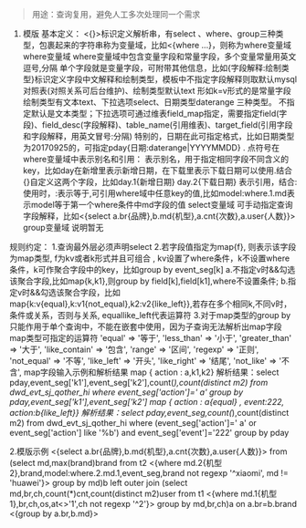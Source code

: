 >用途：查询复用，避免人工多次处理同一个需求
1. 模版
基本定义：
<{}>标识定义解析串，有select 、where、group三种类型，包裹起来的字符串称为变量域，比如<{where ...}，则称为where变量域
where变量域
where变量域中包含变量字段和常量字段，多个变量常量用英文逗号,分隔
单个字段就是变量字段，可附带其他信息，比如{字段解释:绘制类型}标识定义字段中文解释和绘制类型，模板中不指定字段解释则取默认mysql对照表(对照关系可后台维护)、绘制类型默认text
形如k=v形式的是常量字段
绘制类型有文本text、下拉选项select、日期类型daterange 三种类型。
不指定默认是文本类型；下拉选项可通过维表field_map指定，需要指定field(字段)、field_desc(字段解释)、table_name(引用维表)、target_field(引用字段和字段解释，用英文冒号:分隔)
特别的，日期在此可指定格式，比如日期类型为20170925的，可指定pday{日期:daterange|YYYYMMDD}
. 点符号在where变量域中表示别名和引用：
表示别名，用于指定相同字段不同含义的key，比如day在新增里表示新增日期，在下载里表示下载日期可以使用.结合{}自定义这两个字段，比如day.1{新增日期} day.2{下载日期}
表示引用，结合:使用时，:表示等于,可引用where域中任意key的值,比如model:where.1.md表示model等于第一个where条件中md字段的值
select变量域
可手动指定查询字段解释，比如<{select a.br{品牌},b.md{机型},a.cnt{次数},a.user{人数}}>
group变量域
说明暂无
 
规则约定：
1.查询最外层必须声明select
2.若字段值指定为map{f}, 则表示该字段为map类型, f为kv或者k形式并且可组合 , kv设置了where条件，k不设置where条件，k可作聚合字段中的key，比如group by event_seg[k]
a.不指定v时&&勾选该聚合字段,比如map{k,k1},则group by field[k],field[k1],where不设置条件; 
b.指定v时&&勾选该聚合字段，比如map{k:v{equal},k:v1{not_equal},k2:v2{like_left}},若存在多个相同k,不同v时，条件或关系，否则与关系, equallike_left代表运算符
3.对于map类型的group by只能作用于单个查询中，不能在嵌套中使用，因为子查询无法解析出map字段
map类型可指定的运算符
'equal' => '等于',
'less_than' => '小于',
'greater_than' => '大于',
'like_contain' => '包含',
'range' => '区间',
'regexp' => '正则',
'not_equal' => '不等',
'like_left' => '开头',
'like_right' => '结尾',
'not_like' => '不含',
map字段输入示例和解析结果
map { action : a,k1,k2} 解析结果：select pday,event_seg['k1'],event_seg['k2'],count(*),count(distinct m2) from dwd_evt_sj_qother_hi where event_seg['action']=' a' group by pday,event_seg['k1'],event_seg['k2']
map { action : a{equal} , event:222, action:b{like_left}} 解析结果：select pday,event_seg,count(*),count(distinct m2) from dwd_evt_sj_qother_hi where (event_seg['action']=' a' or event_seg['action'] like '%b') and event_seg['event']='222' group by pday
 
2.模版示例
<{select a.br{品牌},b.md{机型},a.cnt{次数},a.user{人数}}> from
(select md,max(brand)brand from t2 <{where md.2{机型2},brand,model:where.2.md.1,event_seg,brand not regexp '^xiaomi', md != 'huawei'}> group by md)b
left outer join
(select md,br,ch,count(*)cnt,count(distinct m2)user from t1 <{where md.1{机型1},br,ch,os,at<>'1',ch not regexp '^2'}> group by md,br,ch)a
on a.br=b.brand
<{group by a.br,b.md}>
 

